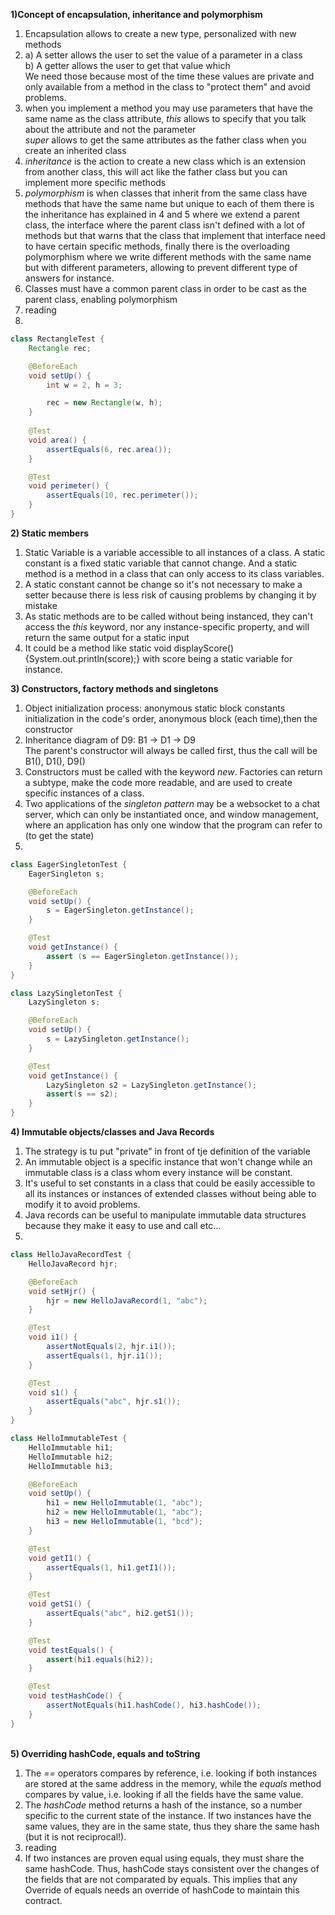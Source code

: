 **1)Concept of encapsulation, inheritance and polymorphism**

1. Encapsulation allows to create a new type, personalized with new methods
2. a) A setter allows the user to set the value of a parameter in a class\
b) A getter allows the user to get that value which\
We need those because most of the time these values are private and only available from a method in the class to "protect them" and avoid problems.
3. when you implement a method you may use parameters that have the same name as the class attribute, *this* allows to specify that you talk about the attribute and not the parameter\
*super* allows to get the same attributes as the father class when you create an inherited class
4. *inheritance* is the action to create a new class which is an extension from another class, this will act like the father class but you can implement more specific methods
5. *polymorphism* is when classes that inherit from the same class have methods that have the same name but unique to each of them 
there is the inheritance has explained in 4 and 5 where we extend a parent class, the interface where the parent class isn't defined with a lot of methods but that warns that the class that implement that interface need to have certain specific methods, finally there is the overloading polymorphism where we write different methods with the same name but with different parameters, allowing to prevent different type of answers for instance.
6. Classes must have a common parent class in order to be cast as the parent class, enabling polymorphism
7. reading
8. 
```java
class RectangleTest {
    Rectangle rec;

    @BeforeEach
    void setUp() {
        int w = 2, h = 3;

        rec = new Rectangle(w, h);
    }
    
    @Test
    void area() {
        assertEquals(6, rec.area());
    }

    @Test
    void perimeter() {
        assertEquals(10, rec.perimeter());
    }
}
```


**2) Static members**

1. Static Variable is a variable accessible to all instances of a class. A static constant is a fixed static variable that cannot change. And a static method is a method in a class that can only access to its class variables.
2. A static constant cannot be change so it's not necessary to make a setter because there is less risk of causing problems by changing it by mistake
3. As static methods are to be called without being instanced, they can't access the *this* keyword, nor any instance-specific property, and will return the same output for a static input
4. It could be a method like static void displayScore(){System.out.println(score);} with score being a static variable for instance.

**3) Constructors, factory methods and singletons**

1. Object initialization process: anonymous static block constants initialization in the code's order, anonymous block (each time),then the constructor
2. Inheritance diagram of D9: B1 -> D1 -> D9\
The parent's constructor will always be called first, thus the call will be B1(), D1(), D9()
3. Constructors must be called with the keyword *new*. Factories can return a subtype, make the code more readable, and are used to create specific instances of a class.
4. Two applications of the *singleton pattern* may be a websocket to a chat server, which can only be instantiated once, and window management, where an application has only one window that the program can refer to (to get the state)
5. 
```java
class EagerSingletonTest {
    EagerSingleton s;

    @BeforeEach
    void setUp() {
        s = EagerSingleton.getInstance();
    }

    @Test
    void getInstance() {
        assert (s == EagerSingleton.getInstance());
    }
}

class LazySingletonTest {
    LazySingleton s;

    @BeforeEach
    void setUp() {
        s = LazySingleton.getInstance();
    }

    @Test
    void getInstance() {
        LazySingleton s2 = LazySingleton.getInstance();
        assert(s == s2);
    }
}
```

**4) Immutable objects/classes and Java Records**

1. The strategy is tu put "private" in front of tje definition of the variable
2. An immutable object is a specific instance that won't change while an immutable class is a class whom every instance will be constant.
3. It's useful to set constants in a class that could be easily accessible to all its instances or instances of extended classes without being able to modify it to avoid problems.
4. Java records can be useful to manipulate immutable data structures because they make it easy to use and call etc...
5. 
```java
class HelloJavaRecordTest {
    HelloJavaRecord hjr;

    @BeforeEach
    void setHjr() {
        hjr = new HelloJavaRecord(1, "abc");
    }

    @Test
    void i1() {
        assertNotEquals(2, hjr.i1());
        assertEquals(1, hjr.i1());
    }

    @Test
    void s1() {
        assertEquals("abc", hjr.s1());
    }
}

class HelloImmutableTest {
    HelloImmutable hi1;
    HelloImmutable hi2;
    HelloImmutable hi3;

    @BeforeEach
    void setUp() {
        hi1 = new HelloImmutable(1, "abc");
        hi2 = new HelloImmutable(1, "abc");
        hi3 = new HelloImmutable(1, "bcd");
    }

    @Test
    void getI1() {
        assertEquals(1, hi1.getI1());
    }

    @Test
    void getS1() {
        assertEquals("abc", hi2.getS1());
    }

    @Test
    void testEquals() {
        assert(hi1.equals(hi2));
    }

    @Test
    void testHashCode() {
        assertNotEquals(hi1.hashCode(), hi3.hashCode());
    }
}
``` 

\
**5) Overriding hashCode, equals and toString**
1. The *==* operators compares by reference, i.e. looking if both instances are stored at the same address in the memory, while the *equals* method compares by value, i.e. looking if all the fields have the same value.
2. The *hashCode* method returns a hash of the instance, so a number specific to the current state of the instance. If two instances have the same values, they are in the same state, thus they share the same hash (but it is not reciprocal!).
3. reading
4. If two instances are proven equal using equals, they must share the same hashCode. Thus, hashCode stays consistent over the changes of the fields that are not comparated by equals. This implies that any Override of equals needs an override of hashCode to maintain this contract.
